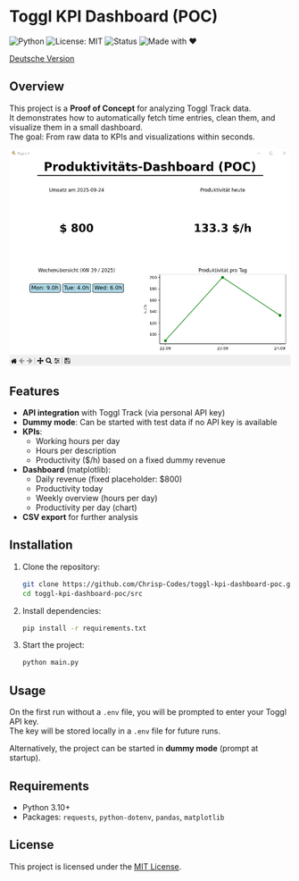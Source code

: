 # Toggl KPI Dashboard (POC)
![Python](https://img.shields.io/badge/python-3.10%2B-blue)
![License: MIT](https://img.shields.io/badge/License-MIT-green.svg)
![Status](https://img.shields.io/badge/status-POC-orange)
![Made with ❤️](https://img.shields.io/badge/made%20with-%E2%9D%A4-red)

[Deutsche Version](README.md)

## Overview
This project is a **Proof of Concept** for analyzing Toggl Track data.  
It demonstrates how to automatically fetch time entries, clean them, and visualize them in a small dashboard.  
The goal: From raw data to KPIs and visualizations within seconds.

![Dashboard Screenshot](docs/dashboard_example.png)

## Features
- **API integration** with Toggl Track (via personal API key)
- **Dummy mode**: Can be started with test data if no API key is available
- **KPIs**:
  - Working hours per day
  - Hours per description
  - Productivity ($/h) based on a fixed dummy revenue
- **Dashboard** (matplotlib):
  - Daily revenue (fixed placeholder: $800)
  - Productivity today
  - Weekly overview (hours per day)
  - Productivity per day (chart)
- **CSV export** for further analysis

## Installation
1. Clone the repository:
   ```bash
   git clone https://github.com/Chrisp-Codes/toggl-kpi-dashboard-poc.git
   cd toggl-kpi-dashboard-poc/src
   ```
2. Install dependencies:
   ```bash
   pip install -r requirements.txt
   ```
3. Start the project:
   ```bash
   python main.py
   ```

## Usage
On the first run without a `.env` file, you will be prompted to enter your Toggl API key.  
The key will be stored locally in a `.env` file for future runs.  

Alternatively, the project can be started in **dummy mode** (prompt at startup).  

## Requirements
- Python 3.10+  
- Packages: `requests`, `python-dotenv`, `pandas`, `matplotlib`

## License
This project is licensed under the [MIT License](https://opensource.org/licenses/MIT).
